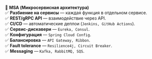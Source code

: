 
🔹 **MSA (Микросервисная архитектура)**  
✅ **Разбиение на сервисы** — каждая функция в отдельном сервисе.  
✅ **REST/gRPC API** — взаимодействие через API.  
✅ **CI/CD** — автоматические деплои (`Jenkins, GitHub Actions`).  
✅ **Сервис-дискавери** — `Eureka, Consul`.  
✅ **Конфигурация** — `Spring Cloud Config`.  
✅ **Балансировка** — `API Gateway, Ribbon`.  
✅ **Fault tolerance** — `Resilience4j, Circuit Breaker`.  
✅ **Messaging** — `Kafka, RabbitMQ, SQS`.